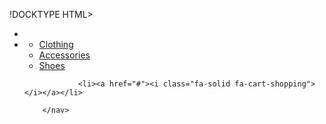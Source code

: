 
!DOCKTYPE HTML>
<html lang="en">
<head>
    <meta charset="UTF-8">
    <meta http-equiv="X-UA-Compatible" content="IE=edge">
    <meta name="viewport" content="width=device-width, initial-scale=1.0">
    <link rel="stylesheet" href="https://cdnjs.cloudflare.com/ajax/libs/font-awesome/6.1.2/css/all.min.css" integrity="sha512-1sCRPdkRXhBV2PBLUdRb4tMg1w2YPf37qatUFeS7zlBy7jJI8Lf4VHwWfZZfpXtYSLy85pkm9GaYVYMfw5BC1A==" crossorigin="anonymous" referrerpolicy="no-referrer" />
    <link rel="stylesheet" href="stylesa.csss">
    <title>Dropdown Menu</title>
</head>
<body>
        <nav>
            <ul>
                <!--Home-->
                <li><a href="#"><i class="fa-solid fa-house"></i></a></li>                <!--Shop-->    
                <!--Shop-->
                <li class="dropdown">
                    <a href="#"><i class="fa-solid fa-cart-shopping"></i></a>
                            <ul class="dropsown-menu">
                                <li><a href="#">Clothing</a></li>
                                <li><a href="#">Accessories</a></li>
                                <li><a href="#">Shoes</a></li>
                        </ul>
                    </li>

                <li><a href="#"><i class="fa-solid fa-cart-shopping"></i></a></li>

        </nav>
</body>
</html>
